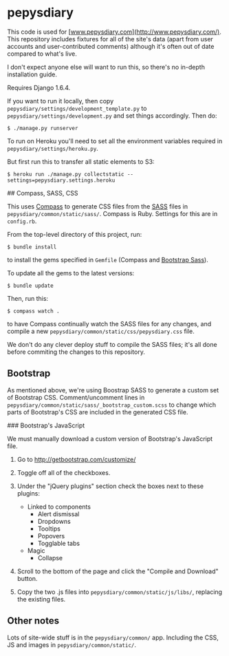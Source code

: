 pepysdiary
==========

This code is used for [www.pepysdiary.com](http://www.pepysdiary.com/). This repository includes fixtures for all of the site's data (apart from user accounts and user-contributed comments) although it's often out of date compared to what's live.

I don't expect anyone else will want to run this, so there's no in-depth installation guide.

Requires Django 1.6.4.

If you want to run it locally, then copy `pepysdiary/settings/development_template.py` to `pepysdiary/settings/development.py` and set things accordingly. Then do:

	$ ./manage.py runserver

To run on Heroku you'll need to set all the environment variables required in `pepysdiary/settings/heroku.py`.

But first run this to transfer all static elements to S3:

	$ heroku run ./manage.py collectstatic --settings=pepysdiary.settings.heroku

## Compass, SASS, CSS

This uses [Compass](http://compass-style.org/) to generate CSS files from the [SASS](http://sass-lang.com/) files in `pepysdiary/common/static/sass/`. Compass is Ruby. Settings for this are in `config.rb`.

From the top-level directory of this project, run:

	$ bundle install

to install the gems specified in `Gemfile` (Compass and [Bootstrap Sass](https://github.com/twbs/bootstrap-sass/)).

To update all the gems to the latest versions:

	$ bundle update

Then, run this:

	$ compass watch .

to have Compass continually watch the SASS files for any changes, and compile a new `pepysdiary/common/static/css/pepysdiary.css` file.

We don't do any clever deploy stuff to compile the SASS files; it's all done before commiting the changes to this repository.

## Bootstrap

As mentioned above, we're using Boostrap SASS to generate a custom set of Bootstrap CSS. Comment/uncomment lines in `pepysdiary/common/static/sass/_bootstrap_custom.scss` to change which parts of Bootstrap's CSS are included in the generated CSS file.

### Bootstrap's JavaScript

We must manually download a custom version of Bootstrap's JavaScript file.

1. Go to http://getbootstrap.com/customize/
2. Toggle off all of the checkboxes.
3. Under the "jQuery plugins" section check the boxes next to these plugins:

	* Linked to components
		* Alert dismissal
		* Dropdowns
		* Tooltips
		* Popovers
		* Togglable tabs
	* Magic
		* Collapse

4. Scroll to the bottom of the page and click the "Compile and Download" button.
5. Copy the two .js files into `pepysdiary/common/static/js/libs/`, replacing the existing files.


## Other notes

Lots of site-wide stuff is in the `pepysdiary/common/` app. Including the CSS, JS and images in `pepysdiary/common/static/`.

